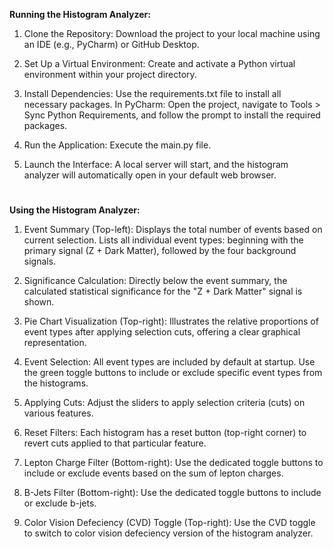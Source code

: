 **Running the Histogram Analyzer:** 

1. Clone the Repository: Download the project to your local machine using an IDE (e.g., PyCharm) or GitHub Desktop.

2. Set Up a Virtual Environment: Create and activate a Python virtual environment within your project directory.

3. Install Dependencies: Use the requirements.txt file to install all necessary packages. In PyCharm: Open the project, navigate to Tools > Sync Python Requirements, and follow the prompt to install the required packages.

4. Run the Application: Execute the main.py file.

5. Launch the Interface: A local server will start, and the histogram analyzer will automatically open in your default web browser.
#   
**Using the Histogram Analyzer:**

1. Event Summary (Top-left): Displays the total number of events based on current selection. Lists all individual event types: beginning with the primary signal (Z + Dark Matter), followed by the four background signals.

2. Significance Calculation: Directly below the event summary, the calculated statistical significance for the "Z + Dark Matter" signal is shown.

3. Pie Chart Visualization (Top-right): Illustrates the relative proportions of event types after applying selection cuts, offering a clear graphical representation.

4. Event Selection: All event types are included by default at startup. Use the green toggle buttons to include or exclude specific event types from the histograms.

5. Applying Cuts: Adjust the sliders to apply selection criteria (cuts) on various features.

6. Reset Filters: Each histogram has a reset button (top-right corner) to revert cuts applied to that particular feature.

8. Lepton Charge Filter (Bottom-right): Use the dedicated toggle buttons to include or exclude events based on the sum of lepton charges.

9. B-Jets Filter (Bottom-right): Use the dedicated toggle buttons to include or exclude b-jets.

10. Color Vision Defeciency (CVD) Toggle (Top-right): Use the CVD toggle to switch to color vision defeciency version of the histogram analyzer. 

